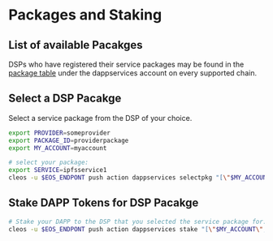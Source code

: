 Packages and Staking
====================

## List of available Pacakges
DSPs who have registered their service packages may be found in the [package table](https://kylin.eosx.io/account/dappservices?mode=contract&sub=tables&table=package&lowerBound=&upperBound=&limit=100) under the dappservices account on every supported chain.

## Select a DSP Pacakge
Select a service package from the DSP of your choice.  

```bash
export PROVIDER=someprovider
export PACKAGE_ID=providerpackage
export MY_ACCOUNT=myaccount

# select your package: 
export SERVICE=ipfsservice1
cleos -u $EOS_ENDPONT push action dappservices selectpkg "[\"$MY_ACCOUNT\",\"$PROVIDER\",\"$SERVICE\",\"$PACKAGE_ID\"]" -p $MY_ACCOUNT@active
```

## Stake DAPP Tokens for DSP Pacakge
```bash
# Stake your DAPP to the DSP that you selected the service package for:
cleos -u $EOS_ENDPONT push action dappservices stake "[\"$MY_ACCOUNT\",\"$PROVIDER\",\"$SERVICE\",\"50.0000 DAPP\"]' -p $MY_ACCOUNT@active
```